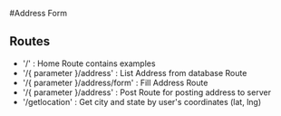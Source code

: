 #Address Form

## Routes

- '/' : Home Route contains examples
- '/{ parameter }/address' : List Address from database Route
- '/{ parameter }/address/form' : Fill Address Route
- '/{ parameter }/address' : Post Route for posting address to server
- '/getlocation' : Get city and state by user's coordinates (lat, lng)
